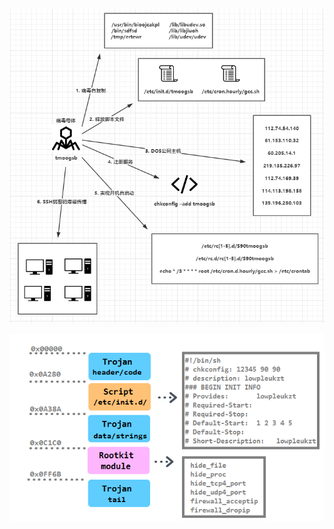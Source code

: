 ![XorDDos原理图](https://github.com/G4rb3n/Malware-Picture/blob/master/Worm/XorDDos/XorDDos.png)

![XorDDos原理图](https://github.com/G4rb3n/Malware-Picture/blob/master/Worm/XorDDos/XorDDos2.png)